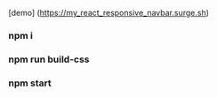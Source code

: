 [demo]  (https://my_react_responsive_navbar.surge.sh)


### npm i

### npm run build-css

### npm start
